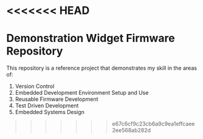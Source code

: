 <<<<<<< HEAD
=======
# Demonstration Widget Firmware Repository
This repository is a reference project that demonstrates my skill in the areas of:
1. Version Control
2. Embedded Development Environment Setup and Use
3. Reusable Firmware Development
4. Test Driven Development
5. Embedded Systems Design
>>>>>>> e67c6cf9c23cb6a9c9ea1effcaee2ee568ab282d
